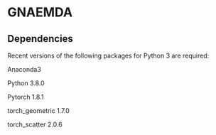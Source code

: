 # GNAEMDA
## Dependencies
Recent versions of the following packages for Python 3 are required:

Anaconda3

Python 3.8.0

Pytorch 1.8.1

torch_geometric 1.7.0

torch_scatter 2.0.6